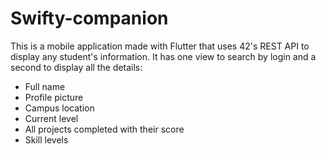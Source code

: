 # Swifty-companion
This is a mobile application made with Flutter that uses 42's REST API to display any student's information. It has one view to search by login and a second to display all the details:
- Full name
- Profile picture
- Campus location
- Current level
- All projects completed with their score
- Skill levels
